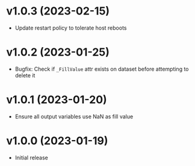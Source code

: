 # v1.0.3 (2023-02-15)

* Update restart policy to tolerate host reboots


# v1.0.2 (2023-01-25)

* Bugfix: Check if `_FillValue` attr exists on dataset before attempting to delete it


# v1.0.1 (2023-01-20)

* Ensure all output variables use NaN as fill value


# v1.0.0 (2023-01-19)

* Initial release
